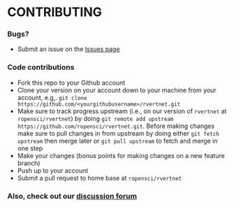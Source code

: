 # CONTRIBUTING #

### Bugs?

* Submit an issue on the [Issues page](https://github.com/ropensci/rvertnet/issues)

### Code contributions

* Fork this repo to your Github account
* Clone your version on your account down to your machine from your account, e.g,. `git clone https://github.com/<yourgithubusername>/rvertnet.git`
* Make sure to track progress upstream (i.e., on our version of `rvertnet` at `ropensci/rvertnet`) by doing `git remote add upstream https://github.com/ropensci/rvertnet.git`. Before making changes make sure to pull changes in from upstream by doing either `git fetch upstream` then merge later or `git pull upstream` to fetch and merge in one step
* Make your changes (bonus points for making changes on a new feature branch)
* Push up to your account
* Submit a pull request to home base at `ropensci/rvertnet`

### Also, check out our [discussion forum](https://discuss.ropensci.org)
